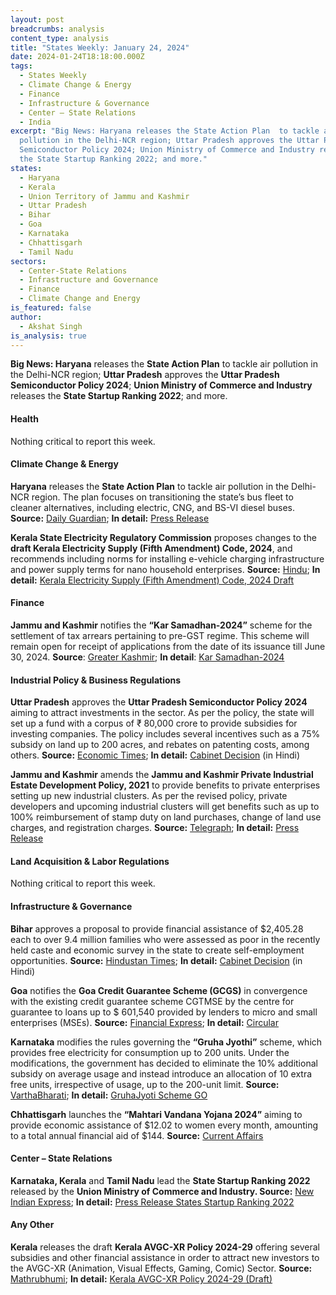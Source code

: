 ```yaml
---
layout: post
breadcrumbs: analysis
content_type: analysis
title: "States Weekly: January 24, 2024"
date: 2024-01-24T18:18:00.000Z
tags:
  - States Weekly
  - Climate Change & Energy
  - Finance
  - Infrastructure & Governance
  - Center – State Relations 
  - India
excerpt: "Big News: Haryana releases the State Action Plan  to tackle air
  pollution in the Delhi-NCR region; Uttar Pradesh approves the Uttar Pradesh
  Semiconductor Policy 2024; Union Ministry of Commerce and Industry releases
  the State Startup Ranking 2022; and more."
states:
  - Haryana
  - Kerala
  - Union Territory of Jammu and Kashmir
  - Uttar Pradesh
  - Bihar
  - Goa
  - Karnataka
  - Chhattisgarh
  - Tamil Nadu
sectors:
  - Center-State Relations
  - Infrastructure and Governance
  - Finance
  - Climate Change and Energy
is_featured: false
author:
  - Akshat Singh
is_analysis: true
---
```

**Big News: Haryana** releases the **State Action Plan** to tackle air pollution in the Delhi-NCR region; **Uttar Pradesh** approves the **Uttar Pradesh Semiconductor Policy 2024**; **Union Ministry of Commerce and Industry** releases the **State Startup Ranking 2022**; and more.



#### Health 

Nothing critical to report this week.



#### Climate Change & Energy

**Haryana** releases the **State Action Plan** to tackle air pollution in the Delhi-NCR region. The plan focuses on transitioning the state’s bus fleet to cleaner alternatives, including electric, CNG, and BS-VI diesel buses. **Source:** [Daily Guardian](https://thedailyguardian.com/haryana-unveils-comprehensive-plan-for-air-quality-improvement-in-delhi-ncr/); **In detail:** [Press Release](https://acrobat.adobe.com/id/urn:aaid:sc:VA6C2:27686947-d99a-43a7-b158-475159318d61)

**Kerala State Electricity Regulatory Commission** proposes changes to the **draft Kerala Electricity Supply (Fifth Amendment) Code, 2024**, and recommends including norms for installing e-vehicle charging infrastructure and power supply terms for nano household enterprises. **Source:** [Hindu](https://www.thehindu.com/news/national/kerala/draft-electricity-supply-code-proposes-norms-for-e-vehicle-charging-outlets-nano-household-enterprises/article67759699.ece); **In detail:** [Kerala Electricity Supply (Fifth Amendment) Code, 2024 Draft](http://www.erckerala.org/regulations/supply%20code%20amendment.pdf)



#### Finance

**Jammu and Kashmir** notifies the **“Kar Samadhan-2024”** scheme for the settlement of tax arrears pertaining to pre-GST regime. This scheme will remain open for receipt of applications from the date of its issuance till June 30, 2024. **Source**: [Greater Kashmir](https://www.greaterkashmir.com/business/jk-govt-notifies-kar-samadhan-2024-scheme/); **In detail**: [Kar Samadhan-2024](https://www.grantthornton.in/globalassets/1.-member-firms/india/assets/pdfs/alerts/government_of_jammu_and_kashmir_notifies_the_kar_samadhan-2024_scheme.pdf)



#### Industrial Policy & Business Regulations  

**Uttar Pradesh** approves the **Uttar Pradesh Semiconductor Policy 2024** aiming to attract investments in the sector. As per the policy, the state will set up a fund with a corpus of ₹ 80,000 crore to provide subsidies for investing companies. The policy includes several incentives such as a 75% subsidy on land up to 200 acres, and rebates on patenting costs, among others. **Source:** [Economic Times](https://telecom.economictimes.indiatimes.com/news/devices/uttar-pradesh-cabinet-approves-states-semiconductor-policy/106962813); **In detail:** [Cabinet Decision](https://acrobat.adobe.com/id/urn:aaid:sc:VA6C2:d1453eba-2a29-4d28-b6f4-2e0362430af9) (in Hindi)

**Jammu and Kashmir** amends the **Jammu and Kashmir Private Industrial Estate Development Policy, 2021** to provide benefits to private enterprises setting up new industrial clusters. As per the revised policy, private developers and upcoming industrial clusters will get benefits such as up to 100% reimbursement of stamp duty on land purchases, change of land use charges, and registration charges. **Source:** [Telegraph](https://www.telegraphindia.com/business/jammu-and-kashmir-government-amends-industrial-development-policy-to-offer-incentives-to-private-industrial-clusters/cid/1994897); **In detail:** [Press Release](https://jkdirinf.jk.gov.in/news_slider_details.php?news_id=14792)



#### Land Acquisition & Labor Regulations  

Nothing critical to report this week.



#### Infrastructure & Governance

**Bihar** approves a proposal to provide financial assistance of $2,405.28 each to over 9.4 million families who were assessed as poor in the recently held caste and economic survey in the state to create self-employment opportunities. **Source:** [Hindustan Times](https://www.hindustantimes.com/india-news/bihar-cabinet-approves-2l-each-to-9-4mn-poor-families-101705432036050.html); **In detail:** [Cabinet Decision](https://acrobat.adobe.com/id/urn:aaid:sc:VA6C2:87dcf175-f66a-4b3a-bbc6-95df07959fea) (in Hindi)

**Goa** notifies the **Goa Credit Guarantee Scheme (GCGS)** in convergence with the existing credit guarantee scheme CGTMSE by the centre for guarantee to loans up to $ 601,540 provided by lenders to micro and small enterprises (MSEs). **Source:** [Financial Express](https://www.financialexpress.com/business/sme/goa-govt-notifies-rs-5-crore-credit-guarantee-scheme-for-loans-to-micro-small-enterprises/3364838/); **In detail:** [Circular](https://www.cgtmse.in/Default/ViewFile/?id=1705602187870_Circular%20237%20-%20Sd.pdf&path=Circular)

**Karnataka** modifies the rules governing the **“Gruha Jyothi”** scheme, which provides free electricity for consumption up to 200 units. Under the modifications, the government has decided to eliminate the 10% additional subsidy on average usage and instead introduce an allocation of 10 extra free units, irrespective of usage, up to the 200-unit limit. **Source:** [VarthaBharati](https://english.varthabharati.in/karnataka/karnataka-cabinet-modifies-gruha-jyothi-scheme-rules); **In detail:** [GruhaJyoti Scheme GO](https://bescom.karnataka.gov.in/storage/pdf-files/aetomd/GODated05-06-2023_GJ.pdf)

**Chhattisgarh** launches the **“Mahtari Vandana Yojana 2024”** aiming to provide economic assistance of $12.02 to women every month, amounting to a total annual financial aid of $144. **Source:** [Current Affairs](https://currentaffairs.adda247.com/chhattisgarh-launches-mahtari-vandana-yojana-2024/)



#### Center – State Relations 

**Karnataka, Kerala** and **Tamil Nadu** lead the **State Startup Ranking 2022** released by the **Union Ministry of Commerce and Industry. Source:** [New Indian Express](https://www.newindianexpress.com/business/2024/Jan/17/startup-ranking-2022-karnataka-tn-kerala-best-performers); **In detail:** [Press Release States Startup Ranking 2022](https://pib.gov.in/PressReleasePage.aspx?PRID=1996615)



#### Any Other

**Kerala** releases the draft **Kerala AVGC-XR Policy 2024-29** offering several subsidies and other financial assistance in order to attract new investors to the AVGC-XR (Animation, Visual Effects, Gaming, Comic) Sector. **Source:** [Mathrubhumi](https://english.mathrubhumi.com/news/kerala/measures-to-attract-investors-in-digital-entertainment-sector-1.9258513); **In detail:** [Kerala AVGC-XR Policy 2024-29 (Draft)](https://avgcpolicy.startupmission.in/avgc-eng.pdf)

